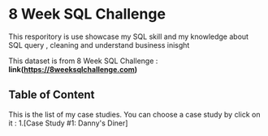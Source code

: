 # 8 Week SQL Challenge
This resporitory is use showcase my SQL skill and my knowledge about SQL query , cleaning and understand business inisght

This dataset is from 8 Week SQL Challenge : **link(https://8weeksqlchallenge.com)**

## Table of Content

This is the list of my case studies. You can choose a case study by click on it :
1.[Case Study #1: Danny's Diner]
